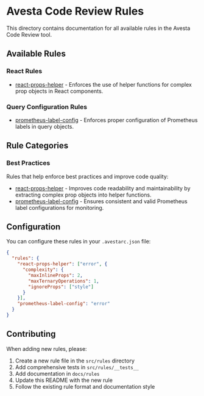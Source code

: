 # Avesta Code Review Rules

This directory contains documentation for all available rules in the Avesta Code Review tool.

## Available Rules

### React Rules

- [react-props-helper](./react-props-helper.md) - Enforces the use of helper functions for complex prop objects in React components.

### Query Configuration Rules

- [prometheus-label-config](./prometheus-label-config.md) - Enforces proper configuration of Prometheus labels in query objects.

## Rule Categories

### Best Practices

Rules that help enforce best practices and improve code quality:

- [react-props-helper](./react-props-helper.md) - Improves code readability and maintainability by extracting complex prop objects into helper functions.
- [prometheus-label-config](./prometheus-label-config.md) - Ensures consistent and valid Prometheus label configurations for monitoring.

## Configuration

You can configure these rules in your `.avestarc.json` file:

```json
{
  "rules": {
    "react-props-helper": ["error", {
      "complexity": {
        "maxInlineProps": 2,
        "maxTernaryOperations": 1,
        "ignoreProps": ["style"]
      }
    }],
    "prometheus-label-config": "error"
  }
}
```

## Contributing

When adding new rules, please:

1. Create a new rule file in the `src/rules` directory
2. Add comprehensive tests in `src/rules/__tests__`
3. Add documentation in `docs/rules`
4. Update this README with the new rule
5. Follow the existing rule format and documentation style
